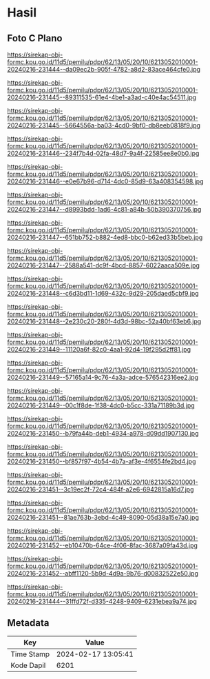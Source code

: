 # Hasil

## Foto C Plano

https://sirekap-obj-formc.kpu.go.id/11d5/pemilu/pdpr/62/13/05/20/10/6213052010001-20240216-231444--da09ec2b-905f-4782-a8d2-83ace464cfe0.jpg

https://sirekap-obj-formc.kpu.go.id/11d5/pemilu/pdpr/62/13/05/20/10/6213052010001-20240216-231445--89311535-61e4-4be1-a3ad-c40e4ac54511.jpg

https://sirekap-obj-formc.kpu.go.id/11d5/pemilu/pdpr/62/13/05/20/10/6213052010001-20240216-231445--5664556a-ba03-4cd0-9bf0-db8eeb0818f9.jpg

https://sirekap-obj-formc.kpu.go.id/11d5/pemilu/pdpr/62/13/05/20/10/6213052010001-20240216-231446--234f7b4d-02fa-48d7-9a4f-22585ee8e0b0.jpg

https://sirekap-obj-formc.kpu.go.id/11d5/pemilu/pdpr/62/13/05/20/10/6213052010001-20240216-231446--e0e67b96-d714-4dc0-85d9-63a408354598.jpg

https://sirekap-obj-formc.kpu.go.id/11d5/pemilu/pdpr/62/13/05/20/10/6213052010001-20240216-231447--d8993bdd-1ad6-4c81-a84b-50b390370756.jpg

https://sirekap-obj-formc.kpu.go.id/11d5/pemilu/pdpr/62/13/05/20/10/6213052010001-20240216-231447--651bb752-b882-4ed8-bbc0-b62ed33b5beb.jpg

https://sirekap-obj-formc.kpu.go.id/11d5/pemilu/pdpr/62/13/05/20/10/6213052010001-20240216-231447--2588a541-dc9f-4bcd-8857-6022aaca509e.jpg

https://sirekap-obj-formc.kpu.go.id/11d5/pemilu/pdpr/62/13/05/20/10/6213052010001-20240216-231448--c6d3bd11-1d69-432c-9d29-205daed5cbf9.jpg

https://sirekap-obj-formc.kpu.go.id/11d5/pemilu/pdpr/62/13/05/20/10/6213052010001-20240216-231448--2e230c20-280f-4d3d-98bc-52a40bf63eb6.jpg

https://sirekap-obj-formc.kpu.go.id/11d5/pemilu/pdpr/62/13/05/20/10/6213052010001-20240216-231449--11120a6f-82c0-4aa1-92d4-19f295d2ff81.jpg

https://sirekap-obj-formc.kpu.go.id/11d5/pemilu/pdpr/62/13/05/20/10/6213052010001-20240216-231449--57165a14-9c76-4a3a-adce-576542316ee2.jpg

https://sirekap-obj-formc.kpu.go.id/11d5/pemilu/pdpr/62/13/05/20/10/6213052010001-20240216-231449--00c1f8de-1f38-4dc0-b5cc-331a71189b3d.jpg

https://sirekap-obj-formc.kpu.go.id/11d5/pemilu/pdpr/62/13/05/20/10/6213052010001-20240216-231450--b79fa44b-deb1-4934-a978-d09dd1907130.jpg

https://sirekap-obj-formc.kpu.go.id/11d5/pemilu/pdpr/62/13/05/20/10/6213052010001-20240216-231450--bf857f97-4b54-4b7a-af3e-4f6554fe2bd4.jpg

https://sirekap-obj-formc.kpu.go.id/11d5/pemilu/pdpr/62/13/05/20/10/6213052010001-20240216-231451--3c19ec2f-72c4-484f-a2e6-6942815a16d7.jpg

https://sirekap-obj-formc.kpu.go.id/11d5/pemilu/pdpr/62/13/05/20/10/6213052010001-20240216-231451--81ae763b-3ebd-4c49-8090-05d38a15e7a0.jpg

https://sirekap-obj-formc.kpu.go.id/11d5/pemilu/pdpr/62/13/05/20/10/6213052010001-20240216-231452--eb10470b-64ce-4f06-8fac-3687a09fa43d.jpg

https://sirekap-obj-formc.kpu.go.id/11d5/pemilu/pdpr/62/13/05/20/10/6213052010001-20240216-231452--abff1120-5b9d-4d9a-9b76-d00832522e50.jpg

https://sirekap-obj-formc.kpu.go.id/11d5/pemilu/pdpr/62/13/05/20/10/6213052010001-20240216-231444--31ffd72f-d335-4248-9409-6231ebea9a74.jpg


## Metadata

| Key        | Value               |
| ---------- | ------------------- |
| Time Stamp | 2024-02-17 13:05:41 |
| Kode Dapil | 6201                |



